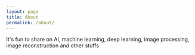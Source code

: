 ```yaml
---
layout: page
title: About
permalink: /about/
---
```


It's fun to share on AI, machine learning, deep learning, image processing, image reconstruction and other stuffs
